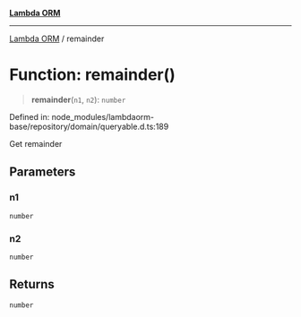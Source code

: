 [**Lambda ORM**](../README.md)

***

[Lambda ORM](../README.md) / remainder

# Function: remainder()

> **remainder**(`n1`, `n2`): `number`

Defined in: node\_modules/lambdaorm-base/repository/domain/queryable.d.ts:189

Get remainder

## Parameters

### n1

`number`

### n2

`number`

## Returns

`number`
